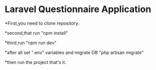 # Laravel Questionnaire Application

*First,you need to clone repository.

*second,that run "npm install"

*third,run "npm run dev"

*after all set ".env" variables and migrate DB "php artisan migrate"

*then run the project that's it.
